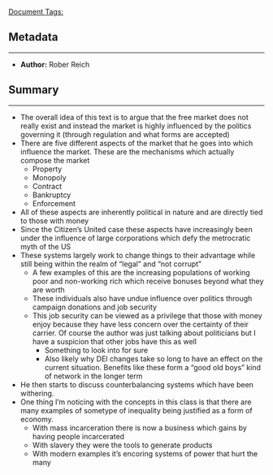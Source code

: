 <u>Document Tags:</u> 
## Metadata
---
- **Author:** Rober Reich
## Summary
---
- The overall idea of this text is to argue that the free market does not really exist and instead the market is highly influenced by the politics governing it (through regulation and what forms are accepted)
- There are five different aspects of the market that he goes into which influence the market. These are the mechanisms which actually compose the market
	- Property 
	- Monopoly
	- Contract
	- Bankruptcy
	- Enforcement
- All of these aspects are inherently political in nature and are directly tied to those with money
- Since the Citizen’s United case these aspects have increasingly been under the influence of large corporations which defy the metrocratic myth of the US
- These systems largely work to change things to their advantage while still being within the realm of “legal” and “not corrupt”
	- A few examples of this are the increasing populations of working poor and non-working rich which receive bonuses beyond what they are worth
	- These individuals also have undue influence over politics through campaign donations and job security 
	- This job security can be viewed as a privilege that those with money enjoy because they have less concern over the certainty of their carrier. Of course the author was just talking about politicians but I have a suspicion that other jobs have this as well
		- Something to look into for sure
		- Also likely why DEI changes take so long to have an effect on the current situation. Benefits like these form a “good old boys” kind of network in the longer term
- He then starts to discuss counterbalancing systems which have been withering.
- One thing I’m noticing with the concepts in this class is that there are many examples of sometype of inequality being justified as a form of economy.
	- With mass incarceration there is now a business which gains by having people incarcerated
	- With slavery they were the tools to generate products
	- With modern examples it’s encoring systems of power that hurt the many
